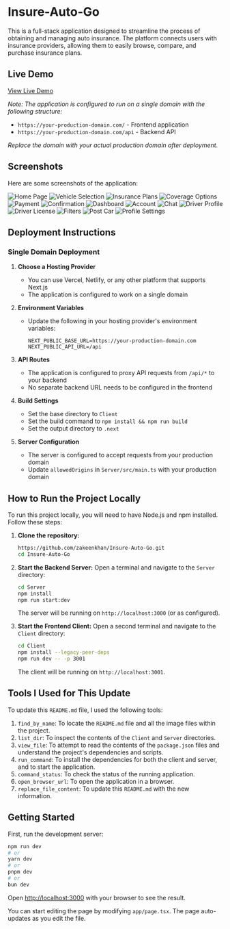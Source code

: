 # Insure-Auto-Go

This is a full-stack application designed to streamline the process of obtaining and managing auto insurance. The platform connects users with insurance providers, allowing them to easily browse, compare, and purchase insurance plans.

## Live Demo

[View Live Demo](https://your-production-domain.com)

*Note: The application is configured to run on a single domain with the following structure:*
- `https://your-production-domain.com/` - Frontend application
- `https://your-production-domain.com/api` - Backend API

*Replace the domain with your actual production domain after deployment.*

## Screenshots

Here are some screenshots of the application:

![Home Page](ss/Capture.JPG)
![Vehicle Selection](ss/Capture2.JPG)
![Insurance Plans](ss/Capture3.JPG)
![Coverage Options](ss/Capture4.JPG)
![Payment](ss/Capture5.JPG)
![Confirmation](ss/Capture6.JPG)
![Dashboard](ss/Capture7.JPG)
![Account](ss/Account.JPG)
![Chat](ss/chatting.JPG)
![Driver Profile](ss/driver%20profile.JPG)
![Driver License](ss/driverlisence.JPG)
![Filters](ss/filters.JPG)
![Post Car](ss/postcar.JPG)
![Profile Settings](ss/profilesetting.JPG)

## Deployment Instructions

### Single Domain Deployment

1. **Choose a Hosting Provider**
   - You can use Vercel, Netlify, or any other platform that supports Next.js
   - The application is configured to work on a single domain

2. **Environment Variables**
   - Update the following in your hosting provider's environment variables:
     ```
     NEXT_PUBLIC_BASE_URL=https://your-production-domain.com
     NEXT_PUBLIC_API_URL=/api
     ```

3. **API Routes**
   - The application is configured to proxy API requests from `/api/*` to your backend
   - No separate backend URL needs to be configured in the frontend

4. **Build Settings**
   - Set the base directory to `Client`
   - Set the build command to `npm install && npm run build`
   - Set the output directory to `.next`

5. **Server Configuration**
   - The server is configured to accept requests from your production domain
   - Update `allowedOrigins` in `Server/src/main.ts` with your production domain

## How to Run the Project Locally

To run this project locally, you will need to have Node.js and npm installed. Follow these steps:

1.  **Clone the repository:**
    ```bash
    https://github.com/zakeenkhan/Insure-Auto-Go.git
    cd Insure-Auto-Go
    ```

2.  **Start the Backend Server:**
    Open a terminal and navigate to the `Server` directory:
    ```bash
    cd Server
    npm install
    npm run start:dev
    ```
    The server will be running on `http://localhost:3000` (or as configured).

3.  **Start the Frontend Client:**
    Open a second terminal and navigate to the `Client` directory:
    ```bash
    cd Client
    npm install --legacy-peer-deps
    npm run dev -- -p 3001
    ```
    The client will be running on `http://localhost:3001`.

## Tools I Used for This Update

To update this `README.md` file, I used the following tools:

1.  `find_by_name`: To locate the `README.md` file and all the image files within the project.
2.  `list_dir`: To inspect the contents of the `Client` and `Server` directories.
3.  `view_file`: To attempt to read the contents of the `package.json` files and understand the project's dependencies and scripts.
4.  `run_command`: To install the dependencies for both the client and server, and to start the application.
5.  `command_status`: To check the status of the running application.
6.  `open_browser_url`: To open the application in a browser.
7.  `replace_file_content`: To update this `README.md` with the new information.


## Getting Started

First, run the development server:

```bash
npm run dev
# or
yarn dev
# or
pnpm dev
# or
bun dev
```

Open [http://localhost:3000](http://localhost:3000) with your browser to see the result.

You can start editing the page by modifying `app/page.tsx`. The page auto-updates as you edit the file.




